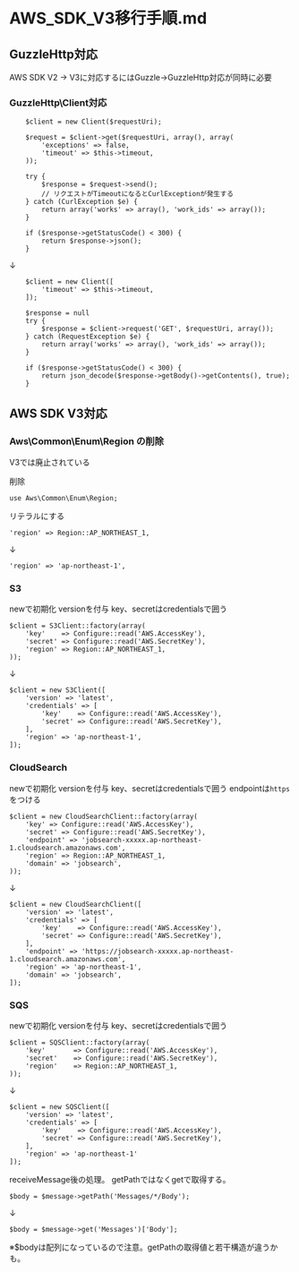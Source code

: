 # AWS_SDK_V3移行手順.md

## GuzzleHttp対応

AWS SDK V2 → V3に対応するにはGuzzle→GuzzleHttp対応が同時に必要

### GuzzleHttp\Client対応

```
    $client = new Client($requestUri);

    $request = $client->get($requestUri, array(), array(
        'exceptions' => false,
        'timeout' => $this->timeout,
    ));

    try {
        $response = $request->send();
        // リクエストがTimeoutになるとCurlExceptionが発生する
    } catch (CurlException $e) {
        return array('works' => array(), 'work_ids' => array());
    }

    if ($response->getStatusCode() < 300) {
        return $response->json();
    }
```
↓
```
    $client = new Client([
        'timeout' => $this->timeout,
    ]);
    
    $response = null
    try {
        $response = $client->request('GET', $requestUri, array());
    } catch (RequestException $e) {
        return array('works' => array(), 'work_ids' => array());
    }
    
    if ($response->getStatusCode() < 300) {
        return json_decode($response->getBody()->getContents(), true);
    }

```

## AWS SDK V3対応

### Aws\Common\Enum\Region の削除

V3では廃止されている

削除
```
use Aws\Common\Enum\Region;
```

リテラルにする
```
'region' => Region::AP_NORTHEAST_1,
```
↓
```
'region' => 'ap-northeast-1',
```

### S3

newで初期化
versionを付与
key、secretはcredentialsで囲う

```
$client = S3Client::factory(array(
    'key'    => Configure::read('AWS.AccessKey'),
    'secret' => Configure::read('AWS.SecretKey'),
    'region' => Region::AP_NORTHEAST_1,
));
```
↓
```
$client = new S3Client([
    'version' => 'latest',
    'credentials' => [
        'key'    => Configure::read('AWS.AccessKey'),
        'secret' => Configure::read('AWS.SecretKey'),
    ],
    'region' => 'ap-northeast-1',
]);
```

### CloudSearch

newで初期化
versionを付与
key、secretはcredentialsで囲う
endpointは`https`をつける
```
$client = new CloudSearchClient::factory(array(
    'key' => Configure::read('AWS.AccessKey'),
    'secret' => Configure::read('AWS.SecretKey'),
    'endpoint' => 'jobsearch-xxxxx.ap-northeast-1.cloudsearch.amazonaws.com', 
    'region' => Region::AP_NORTHEAST_1,
    'domain' => 'jobsearch', 
));
```
↓
```
$client = new CloudSearchClient([
    'version' => 'latest',
    'credentials' => [
        'key'    => Configure::read('AWS.AccessKey'),
        'secret' => Configure::read('AWS.SecretKey'),
    ],
    'endpoint' => 'https://jobsearch-xxxxx.ap-northeast-1.cloudsearch.amazonaws.com', 
    'region' => 'ap-northeast-1',
    'domain' => 'jobsearch', 
]);
```

### SQS

newで初期化
versionを付与
key、secretはcredentialsで囲う

```
$client = SQSClient::factory(array(
    'key'       => Configure::read('AWS.AccessKey'),
    'secret'    => Configure::read('AWS.SecretKey'),
    'region'    => Region::AP_NORTHEAST_1,
));
```
↓
```
$client = new SQSClient([
    'version' => 'latest',
    'credentials' => [
        'key'    => Configure::read('AWS.AccessKey'),
        'secret' => Configure::read('AWS.SecretKey'),
    ],
    'region' => 'ap-northeast-1'
]);
```

receiveMessage後の処理。
getPathではなくgetで取得する。
```
$body = $message->getPath('Messages/*/Body');
```
↓
```
$body = $message->get('Messages')['Body'];
```
※$bodyは配列になっているので注意。getPathの取得値と若干構造が違うかも。
